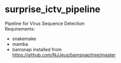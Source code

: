 # surprise_ictv_pipeline  
Pipeline for Virus Sequence Detection  
Requirements:
* snakemake
* mamba
* bamsnap installed from https://github.com/NJJeus/bamsnap/tree/master
